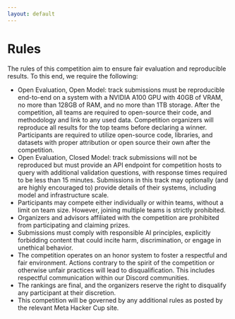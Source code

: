 ```yaml
---
layout: default
---
```


# Rules

The rules of this competition aim to ensure fair evaluation and reproducible results. To this end, we require the following:


* Open Evaluation, Open Model: track submissions must be reproducible end-to-end on a system with a NVIDIA A100 GPU with 40GB of VRAM, no more than 128GB of RAM, and no more than 1TB storage. After the competition, all teams are required to open-source their code, and methodology and link to any used data. Competition organizers will reproduce all results for the top teams before declaring a winner. Participants are required to utilize open-source code, libraries, and datasets with proper attribution or open source their own after the competition.
* Open Evaluation, Closed Model: track submissions will not be reproduced but must provide an API endpoint for competition hosts to query with additional validation questions, with response times required to be less than 15 minutes. Submissions in this track may optionally (and are highly encouraged to) provide details of their systems, including model and infrastructure scale.
* Participants may compete either individually or within teams, without a limit on team size. However, joining multiple teams is strictly prohibited.
* Organizers and advisors affiliated with the competition are prohibited from participating and claiming prizes.
* Submissions must comply with responsible AI principles, explicitly forbidding content that could incite harm, discrimination, or engage in unethical behavior. 
* The competition operates on an honor system to foster a respectful and fair environment. Actions contrary to the spirit of the competition or otherwise unfair practices will lead to disqualification. This includes respectful communication within our Discord communities.
* The rankings are final, and the organizers reserve the right to disqualify any participant at their discretion.
* This competition will be governed by any additional rules as posted by the relevant Meta Hacker Cup site.